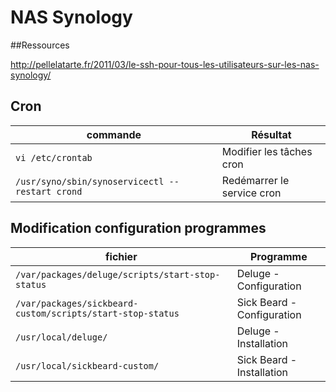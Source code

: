 NAS Synology
=========

##Ressources 

http://pellelatarte.fr/2011/03/le-ssh-pour-tous-les-utilisateurs-sur-les-nas-synology/

## Cron

|**commande**|**Résultat**|
|------------|------------|
|`vi /etc/crontab`|Modifier les tâches cron|
|`/usr/syno/sbin/synoservicectl --restart crond`|Redémarrer le service cron|


## Modification configuration programmes

|**fichier**|**Programme**|
|------------|------------|
|`/var/packages/deluge/scripts/start-stop-status`|Deluge - Configuration|
|`/var/packages/sickbeard-custom/scripts/start-stop-status`|Sick Beard - Configuration|
|`/usr/local/deluge/`|Deluge - Installation|
|`/usr/local/sickbeard-custom/`|Sick Beard - Installation|

